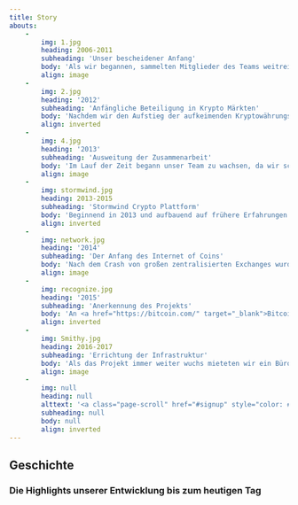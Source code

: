 ```yaml
---
title: Story
abouts:
    -
        img: 1.jpg
        heading: 2006-2011
        subheading: 'Unser bescheidener Anfang'
        body: 'Als wir begannen, sammelten Mitglieder des Teams weitreichende Erfahrungen in finanziellen Märkten, einschließlich Foreign Exchange, Commodity trading und Handel mit Gold. Wir programmierten automatische Handelsplattformen, testeten frühe elektronische Assetsysteme und entwickelten eine Multi Asset Handels Infrastruktur. Ständiger Kontakt mit realen und Krisenmärkten in dieser wichtigen Phase stärkte unseren Glauben das ein neuer Ansatz für persönliche Finanzen notwendig ist, um ökonomischen Wachstum wieder in Deine und meine Hände zu legen. '
        align: image
    -
        img: 2.jpg
        heading: '2012'
        subheading: 'Anfängliche Beteiligung in Krypto Märkten'
        body: 'Nachdem wir den Aufstieg der aufkeimenden Kryptowährungs Märkte miterlebten seit Bitcoin''s Start in 2009 erkannten wir das Potential dieser revolutionären Technologie. Mitglieder unseres Teams arbeiteten mit aufkommenden Altcoins und Exchanges und vermittelten Mining Ausstattung an Dritte. Wir sammelten Wissen über die Technologien hinter den Kryptoplattformen und den Blockchain Plattformen.'
        align: inverted
    -
        img: 4.jpg
        heading: '2013'
        subheading: 'Ausweitung der Zusammenarbeit'
        body: 'Im Lauf der Zeit begann unser Team zu wachsen, da wir schrittweise Experten deren Laufbahnen wir kannten mit an Bord holten und dadurch zusätzliches Wissen und Erfahrungen im Bereich Fintech und Kryptowährungen sammeln konnten. Wir beteiligten uns an einem Pionierprojekt um Blockchain Technologie im Energie Sektor zu verwenden. Ebenso bauten wir ein Bitcoin-Fiat Gateway System.'
        align: image
    -
        img: stormwind.jpg
        heading: 2013-2015
        subheading: 'Stormwind Crypto Plattform'
        body: 'Beginnend in 2013 und aufbauend auf frühere Erfahrungen entwickelten wir die Stormwind Krypto Handels Plattform und dazugehörige Hybride Assets. Diese wurden 2014 der Öffentlichkeit vorgestellt und auf der <a href="http://nxt.org/" target="_blank">NXT</a> und <a href="http://counterparty.io/" target="_blank">Counterparty</a> Markt Plattform verfügbar gemacht. Das Stormwind System handelte mit Hilfe von öffentlichen APIs diverser Krypto Exchanges mit den gesammelten Geldanlagen. Trotz schwieriger Marktbedingungen wurden Teilnehmer profitabel belohnt.'
        align: inverted
    -
        img: network.jpg
        heading: '2014'
        subheading: 'Der Anfang des Internet of Coins'
        body: 'Nach dem Crash von großen zentralisierten Exchanges wurde die Notwendigkeit für ein voll dezentralisiertes Exchange System immer offensichtlicher. Wir starteten nicht mit einem Fundraiser, da wir zuerst eine gereifte technologische Infrastruktur aufbauen wollten mit dem Ziel das abzuliefern was wir versprochen haben. Stattdessen verfassten wir unser Whitepaper und starteten die <a href="http://internetofcoins.org/" target="_blank">internetofcoins.org</a> Webseite. <a href="https://bitalo.com/" target="_blank">Bitalo</a> unterstützten uns mit einer Spende in dieser Anfangsphase.'
        align: image
    -
        img: recognize.jpg
        heading: '2015'
        subheading: 'Anerkennung des Projekts'
        body: 'An <a href="https://bitcoin.com/" target="_blank">Bitcoin''s</a> sechstem Geburtstag veröffentlichten wir unser Whitepaper. Wir präsentierten es auf mehreren Kryptowährungs Konferenzen quer durch Europa, ebenso wie auf dem <a href="https://www.startupbootcamp.org/" target="_blank">Startup Bootcamp Fintech</a>. Der niederländische <a href="https://www.sidnfonds.nl/excerpt/" target="_blank">SIDN Fund</a> würdigte unser Non-profit Projekt mit dem Pioneer Award als eine "Ergänzung zu einem freien und unabhängigem Internet" und stellte eine Finanzierung für die weitere Entwicklung.'
        align: inverted
    -
        img: Smithy.jpg
        heading: 2016-2017
        subheading: 'Errichtung der Infrastruktur'
        body: 'Als das Projekt immer weiter wuchs mieteten wir ein Büro um mit dem Team an einem fixen Ort arbeiten zu können. Unser erster operativer Prototyp wird in Holland von einer Gruppe Alpha-Tester getestet um Sicherheit und einfache Benutzbarkeit zu garantieren. Diese versorgten uns mit Feedback bezüglich Benutzbarkeit und Benutzererfahrungen unserer persönlichen finanziellen Umgebung und tun dies auch weiterhin. Matthias Klees von der Federated Blockchains Initiative schloß sich unserem Projekt an und die <a href="https://nlnet.nl/" target="_blank">NLnet Foundation</a> wurde unser Finanzierer und rechtlicher Berater.'
        align: image
    -
        img: null
        heading: null
        alttext: '<a class="page-scroll" href="#signup" style="color: #EEE; text-decoration: none;">Sei Teil<br />unserer <br />Geschichte!</a>'
        subheading: null
        body: null
        align: inverted
---
```


## Geschichte
### Die Highlights unserer Entwicklung bis zum heutigen Tag

